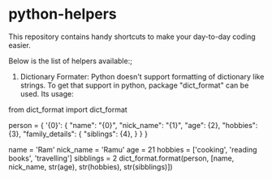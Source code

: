 # python-helpers
This repository contains handy shortcuts to make your day-to-day coding easier.

Below is the list of helpers available:;

1. Dictionary Formater: Python doesn't support formatting of dictionary like strings. To get that support in python, package "dict_format" can be used. Its usage:

from dict_format import dict_format

person = {
        '{0}': {
            "name": "{0}",
            "nick_name": "{1}",
            "age": {2},
            "hobbies": {3},
            "family_details": {
                "siblings": {4},
            }
        }
}

name = 'Ram'
nick_name = 'Ramu'
age = 21
hobbies = ['cooking', 'reading books', 'travelling']
sibblings = 2
dict_format.format(person, [name, nick_name, str(age), str(hobbies), str(sibblings)])
                                                    
